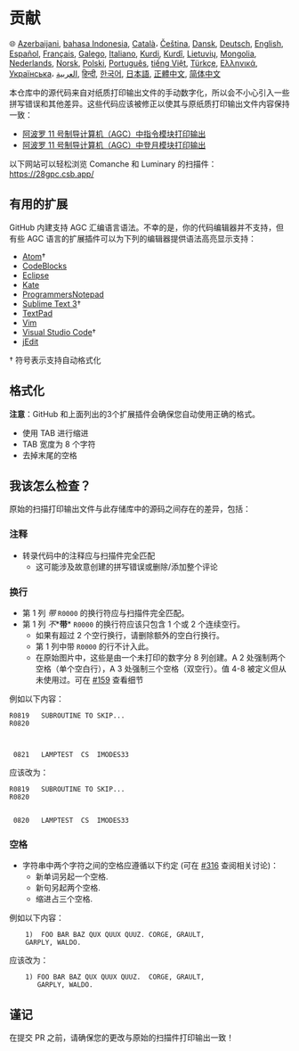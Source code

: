 # 贡献

🌐
[Azerbaijani][AZ],
[bahasa Indonesia][ID],
[Català][CA]،
[Čeština][CZ],
[Dansk][DA],
[Deutsch][DE],
[English][EN],
[Español][ES],
[Français][FR],
[Galego][GL],
[Italiano][IT],
[Kurdi][KU],
[Kurdî][KU],
[Lietuvių][LT],
[Mongolia][MN],
[Nederlands][NL],
[Norsk][NO],
[Polski][PL],
[Português][PT_BR],
[tiếng Việt][VI],
[Türkçe][TR],
[Ελληνικά][GR],
[Українська][UK]،
[العربية][AR],
[हिन्दी][HI_IN],
[한국어][KO_KR],
[日本語][JA],
[正體中文][ZH_TW],
[简体中文][ZH_CN]

[AR]:CONTRIBUTING.ar.md
[AZ]:CONTRIBUTING.az.md
[CA]:CONTRIBUTING.ca.md
[CZ]:CONTRIBUTING.cz.md
[DA]:CONTRIBUTING.da.md
[DE]:CONTRIBUTING.de.md
[EN]:../CONTRIBUTING.md
[ES]:CONTRIBUTING.es.md
[FR]:CONTRIBUTING.fr.md
[GL]:CONTRIBUTING.gl.md
[GR]:CONTRIBUTING.gr.md
[HI_IN]:CONTRIBUTING.hi_in.md
[ID]:CONTRIBUTING.id.md
[IT]:CONTRIBUTING.it.md
[JA]:CONTRIBUTING.ja.md
[KO_KR]:CONTRIBUTING.ko_kr.md
[KU]:CONTRIBUTING.ku.md
[LT]:CONTRIBUTING.lt.md
[MN]:CONTRIBUTING.mn.md
[NL]:CONTRIBUTING.nl.md
[NO]:CONTRIBUTING.no.md
[PL]:CONTRIBUTING.pl.md
[PT_BR]:CONTRIBUTING.pt_br.md
[TR]:CONTRIBUTING.tr.md
[UK]:CONTRIBUTING.uk.md
[VI]:CONTRIBUTING.vi.md
[ZH_CN]:CONTRIBUTING.zh_cn.md
[ZH_TW]:CONTRIBUTING.zh_tw.md

本仓库中的源代码来自对纸质打印输出文件的手动数字化，所以会不小心引入一些拼写错误和其他差异。这些代码应该被修正以使其与原纸质打印输出文件内容保持一致：

- [阿波罗 11 号制导计算机（AGC）中指令模块打印输出][8]
- [阿波罗 11 号制导计算机（AGC）中登月模块打印输出][9]

以下网站可以轻松浏览 Comanche 和 Luminary 的扫描件：https://28gpc.csb.app/

## 有用的扩展

GitHub 内建支持 AGC 汇编语言语法。不幸的是，你的代码编辑器并不支持，但有些
AGC 语言的扩展插件可以为下列的编辑器提供语法高亮显示支持：

- [Atom][Atom]†
- [CodeBlocks][CodeBlocks]
- [Eclipse][Eclipse]
- [Kate][Kate]
- [ProgrammersNotepad][ProgrammersNotepad]
- [Sublime Text 3][Sublime Text]†
- [TextPad][TextPad]
- [Vim][Vim]
- [Visual Studio Code][VisualStudioCode]†
- [jEdit][jEdit]

† 符号表示支持自动格式化

[Atom]:https://github.com/Alhadis/language-agc
[CodeBlocks]:https://github.com/virtualagc/virtualagc/tree/master/Contributed/SyntaxHighlight/CodeBlocks
[Eclipse]:https://github.com/virtualagc/virtualagc/tree/master/Contributed/SyntaxHighlight/Eclipse
[Kate]:https://github.com/virtualagc/virtualagc/tree/master/Contributed/SyntaxHighlight/Kate
[ProgrammersNotepad]:https://github.com/virtualagc/virtualagc/tree/master/Contributed/SyntaxHighlight/ProgrammersNotepad
[Sublime Text]:https://github.com/jimlawton/AGC-Assembly
[TextPad]:https://github.com/virtualagc/virtualagc/tree/master/Contributed/SyntaxHighlight/TextPad
[Vim]:https://github.com/wsdjeg/vim-assembly
[VisualStudioCode]:https://github.com/wopian/agc-assembly
[jEdit]:https://github.com/virtualagc/virtualagc/tree/master/Contributed/SyntaxHighlight/jEdit

## 格式化

**注意**：GitHub 和上面列出的3个扩展插件会确保您自动使用正确的格式。

- 使用 TAB 进行缩进
- TAB 宽度为 8 个字符
- 去掉末尾的空格

## 我该怎么检查？

原始的扫描打印输出文件与此存储库中的源码之间存在的差异，包括：

### 注释

- 转录代码中的注释应与扫描件完全匹配
  - 这可能涉及故意创建的拼写错误或删除/添加整个评论

### 换行

- 第 1 列 *带* `R0000` 的换行符应与扫描件完全匹配。
- 第 1 列 *不**__带__* `R0000` 的换行符应该只包含 1 个或 2 个连续空行。
  - 如果有超过 2 个空行换行，请删除额外的空白行换行。
  - 第 1 列中带 `R0000` 的行不计入此。
  - 在原始图片中，这些是由一个未打印的数字分 8 列创建。A 2 处强制两个空格（单个空白行），A 3 处强制三个空格（双空行）。值 4-8 被定义但从未使用过。可在 [#159][7] 查看细节

例如以下内容：

```plain
R0819   SUBROUTINE TO SKIP...
R0820



 0821   LAMPTEST  CS  IMODES33
```

应该改为：

```plain
R0819   SUBROUTINE TO SKIP...
R0820


 0820   LAMPTEST  CS  IMODES33
```

### 空格

- 字符串中两个字符之间的空格应遵循以下约定 (可在 [#316][10] 查阅相关讨论)：
  - 新单词另起一个空格.
  - 新句另起两个空格.
  - 缩进占三个空格.

例如以下内容：

```plain
	1)  FOO BAR BAZ QUX QUUX QUUZ. CORGE, GRAULT,
	GARPLY, WALDO.
```

应该改为：

```plain
	1) FOO BAR BAZ QUX QUUX QUUZ.  CORGE, GRAULT,
	   GARPLY, WALDO.
```

## 谨记

在提交 PR 之前，请确保您的更改与原始的扫描件打印输出一致！

[0]:https://github.com/chrislgarry/Apollo-11/pull/new/master
[1]:http://www.ibiblio.org/apollo/ScansForConversion/Luminary099/
[2]:http://www.ibiblio.org/apollo/ScansForConversion/Comanche055/
[3]:https://github.com/wopian/agc-assembly
[4]:https://github.com/jimlawton/AGC-Assembly
[5]:https://github.com/Alhadis/language-agc
[6]:https://github.com/wopian/agc-assembly#user-settings
[7]:https://github.com/chrislgarry/Apollo-11/issues/159
[8]:http://www.ibiblio.org/apollo/ScansForConversion/Comanche055/
[9]:http://www.ibiblio.org/apollo/ScansForConversion/Luminary099/
[10]:https://github.com/chrislgarry/Apollo-11/pull/316#pullrequestreview-102892741
